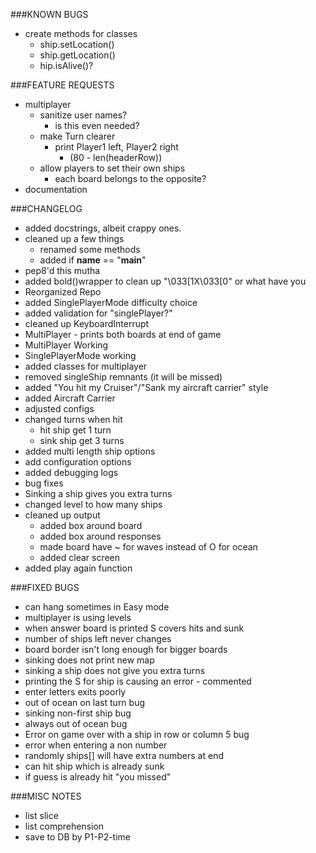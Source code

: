 ###KNOWN BUGS
- create methods for classes
    - ship.setLocation()
    - ship.getLocation()
    - hip.isAlive()?

###FEATURE REQUESTS
- multiplayer
    - sanitize user names?
        - is this even needed?
    - make Turn clearer
        - print Player1 left, Player2 right
            - (80 - len(headerRow))
    - allow players to set their own ships
        - each board belongs to the opposite?
- documentation

###CHANGELOG
- added docstrings, albeit crappy ones.
- cleaned up a few things
    - renamed some methods
    - added if __name__ == "__main__"
- pep8'd this mutha
- added bold()wrapper to clean up "\033[1X\033[0" or what have you
- Reorganized Repo
- added SinglePlayerMode difficulty choice
- added validation for "singlePlayer?"
- cleaned up KeyboardInterrupt
- MultiPlayer - prints both boards at end of game
- MultiPlayer Working
- SinglePlayerMode working
- added classes for multiplayer
- removed singleShip remnants (it will be missed)
- added "You hit my Cruiser"/"Sank my aircraft carrier" style
- added Aircraft Carrier
- adjusted configs
- changed turns when hit
    - hit ship get 1 turn
    - sink ship get 3 turns
- added multi length ship options
- add configuration options
- added debugging logs
- bug fixes
- Sinking a ship gives you extra turns
- changed level to how many ships
- cleaned up output
    - added box around board
    - added box around responses
    - made board have ~ for waves instead of O for ocean
    - added clear screen
- added play again function

###FIXED BUGS
- can hang sometimes in Easy mode
- multiplayer is using levels
- when answer board is printed S covers hits and sunk
- number of ships left never changes
- board border isn't long enough for bigger boards    
- sinking does not print new map
- sinking a ship does not give you extra turns
- printing the S for ship is causing an error - commented
- enter letters exits poorly
- out of ocean on last turn bug
- sinking non-first ship bug    
- always out of ocean bug
- Error on game over with a ship in row or column 5 bug
- error when entering a non number
- randomly ships[] will have extra numbers at end
- can hit ship which is already sunk
- if guess is already hit "you missed"

###MISC NOTES
- list slice
- list comprehension
- save to DB by P1-P2-time
